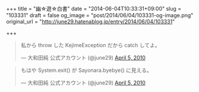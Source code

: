 +++
title = "幽☆遊☆白書"
date = "2014-06-04T10:33:31+09:00"
slug = "103331"
draft = false
og_image = "post/2014/06/04/103331-og-image.png"
original_url = "http://june29.hatenablog.jp/entry/2014/06/04/103331"

+++

<p></p>
<blockquote class="twitter-tweet" lang="en">
<p>私から throw した KejimeException だから catch してよ。</p>— 大和田純 公式アカウント (@june29) <a href="https://twitter.com/june29/statuses/11633984640">April 5, 2010</a>
</blockquote>
<p></p>
<blockquote class="twitter-tweet" lang="en">
<p>もはや System.exit() が Sayonara.byebye() に見える。</p>— 大和田純 公式アカウント (@june29) <a href="https://twitter.com/june29/statuses/11634062140">April 5, 2010</a>
</blockquote>
<p><script async src="//platform.twitter.com/widgets.js" charset="utf-8"></script></p>